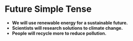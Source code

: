 
# Future Simple Tense

- **We will use renewable energy for a sustainable future.**
- **Scientists will research solutions to climate change.**
- **People will recycle more to reduce pollution.**

